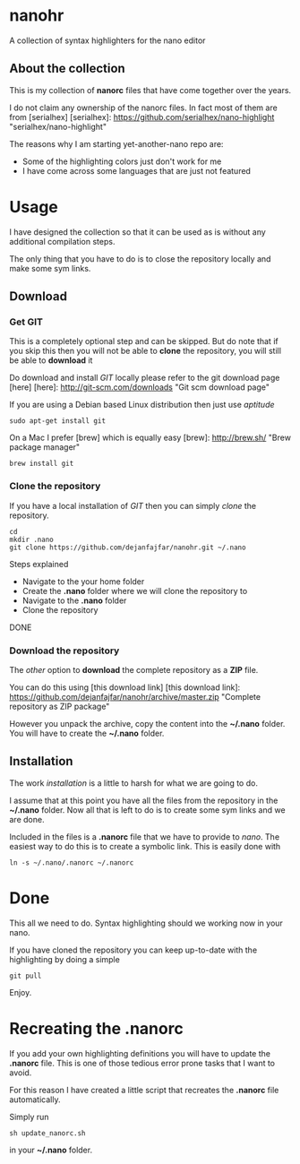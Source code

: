 # nanohr

A collection of syntax highlighters for the nano editor

## About the collection

This is my collection of **nanorc** files that have come together over the years.

I do not claim any ownership of the nanorc files. In fact most of them are from [serialhex]
[serialhex]: https://github.com/serialhex/nano-highlight "serialhex/nano-highlight"

The reasons why I am starting yet-another-nano repo are:
+ Some of the highlighting colors just don't work for me
+ I have come across some languages that are just not featured

# Usage

I have designed the collection so that it can be used as is without any additional compilation steps.

The only thing that you have to do is to close the repository locally and make some sym links.

## Download

### Get GIT

This is a completely optional step and can be skipped. 
But do note that if you skip this then you will not be able to **clone** the repository, you will still be able to **download** it

Do download and install _GIT_ locally please refer to the git download page [here]
[here]: http://git-scm.com/downloads "Git scm download page"

If you are using a Debian based Linux distribution then just use _aptitude_

    sudo apt-get install git

On a Mac I prefer [brew] which is equally easy
[brew]: http://brew.sh/ "Brew package manager"

    brew install git

### Clone the repository

If you have a local installation of _GIT_ then you can simply *clone* the repository.

    cd
    mkdir .nano
    git clone https://github.com/dejanfajfar/nanohr.git ~/.nano

Steps explained
+ Navigate to the your home folder
+ Create the **.nano** folder where we will clone the repository to
+ Navigate to the **.nano** folder
+ Clone the repository 

DONE

### Download the repository

The _other_ option to **download** the complete repository as a **ZIP** file.

You can do this using [this download link]
[this download link]: https://github.com/dejanfajfar/nanohr/archive/master.zip "Complete repository as ZIP package"

However you unpack the archive, copy the content into the **~/.nano** folder. 
You will have to create the **~/.nano** folder.

## Installation

The work _installation_ is a little to harsh for what we are going to do.

I assume that at this point you have all the files from the repository in the **~/.nano** folder. Now all that is left to do is to create some sym links and we are done.

Included in the files is a **.nanorc** file that we have to provide to _nano_.
The easiest way to do this is to create a symbolic link. This is easily done with

    ln -s ~/.nano/.nanorc ~/.nanorc

# Done

This all we need to do. Syntax highlighting should we working now in your nano.

If you have cloned the repository you can keep up-to-date with the highlighting by doing a simple

    git pull

Enjoy.


# Recreating the .nanorc

If you add your own highlighting definitions you will have to update the **.nanorc** file.
This is one of those tedious error prone tasks that I want to avoid.

For this reason I have created a little script that recreates the **.nanorc** file automatically.

Simply run 

    sh update_nanorc.sh

in your **~/.nano** folder.

